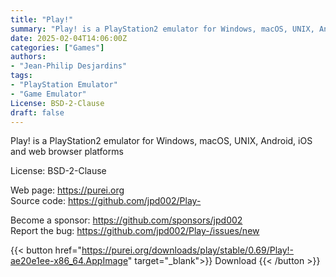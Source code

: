 ```yaml
---
title: "Play!"
summary: "Play! is a PlayStation2 emulator for Windows, macOS, UNIX, Android, iOS and web browser platforms"
date: 2025-02-04T14:06:00Z
categories: ["Games"]
authors:
- "Jean-Philip Desjardins"
tags:
- "PlayStation Emulator"
- "Game Emulator"
License: BSD-2-Clause
draft: false
---
```


Play! is a PlayStation2 emulator for Windows, macOS, UNIX, Android, iOS and web browser platforms

License: BSD-2-Clause

Web page: <https://purei.org>  
Source code: <https://github.com/jpd002/Play->

Become a sponsor: <https://github.com/sponsors/jpd002>  
Report the bug: <https://github.com/jpd002/Play-/issues/new>  

{{< button href="https://purei.org/downloads/play/stable/0.69/Play!-ae20e1ee-x86_64.AppImage" target="_blank">}}
Download
{{< /button >}}